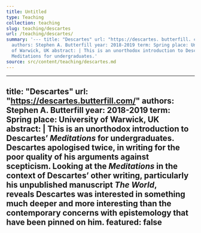 ```yaml
---
title: Untitled
type: Teaching
collection: teaching
slug: teaching/descartes
url: /teaching/descartes/
summary: '--- title: "Descartes" url: "https://descartes. butterfill. com/"
  authors: Stephen A. Butterfill year: 2018-2019 term: Spring place: University
  of Warwick, UK abstract: | This is an unorthodox introduction to Descartes’
  Meditations for undergraduates.'
source: src/content/teaching/descartes.md
---
```


---
title: "Descartes"
url: "https://descartes.butterfill.com/"
authors: Stephen A. Butterfill
year: 2018-2019
term: Spring
place: University of Warwick, UK
abstract: |
  This is an unorthodox introduction to Descartes’ *Meditations* for undergraduates. 
  Descartes apologised twice, in writing for the poor quality of his arguments against
  scepticism. 
  Looking at the *Meditations* in the context of Descartes’ other writing,
  particularly his unpublished manuscript *The World*,  
  reveals Descartes was interested in something
  much deeper and more interesting than the contemporary concerns with epistemology
  that have been pinned on him.
featured: false
---
